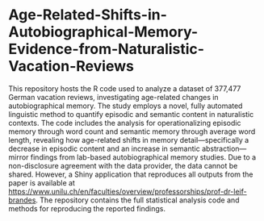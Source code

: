 # Age-Related-Shifts-in-Autobiographical-Memory-Evidence-from-Naturalistic-Vacation-Reviews

This repository hosts the R code used to analyze a dataset of 377,477 German vacation reviews, investigating age-related changes in autobiographical memory. The study employs a novel, fully automated linguistic method to quantify episodic and semantic content in naturalistic contexts. The code includes the analysis for operationalizing episodic memory through word count and semantic memory through average word length, revealing how age-related shifts in memory detail—specifically a decrease in episodic content and an increase in semantic abstraction—mirror findings from lab-based autobiographical memory studies. Due to a non-disclosure agreement with the data provider, the data cannot be shared. However, a Shiny application that reproduces all outputs from the paper is available at https://www.unilu.ch/en/faculties/overview/professorships/prof-dr-leif-brandes. The repository contains the full statistical analysis code and methods for reproducing the reported findings.
